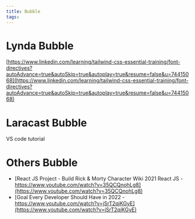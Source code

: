 ```yaml
---
title: Bubble
tags: 
---
```


# Lynda Bubble 

[https://www.linkedin.com/learning/tailwind-css-essential-training/font-directives?autoAdvance=true&autoSkip=true&autoplay=true&resume=false&u=74415068](https://www.linkedin.com/learning/tailwind-css-essential-training/font-directives?autoAdvance=true&autoSkip=true&autoplay=true&resume=false&u=74415068)    

# Laracast Bubble
VS code tutorial 

# Others Bubble 
* [React JS Project - Build Rick & Morty Character Wiki 2021 React JS  - https://www.youtube.com/watch?v=35QCQnohLg8](https://www.youtube.com/watch?v=35QCQnohLg8)
* [Goal Every Developer Should Have in 2022 - https://www.youtube.com/watch?v=jSrT2qjKGyE](https://www.youtube.com/watch?v=jSrT2qjKGyE)